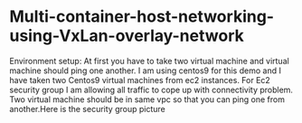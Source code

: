 # Multi-container-host-networking-using-VxLan-overlay-network
Environment setup: At first you have to take two virtual machine and virtual machine should ping one another. I am using centos9 for this demo and I have taken two Centos9 virtual machines from ec2 instances. For Ec2 security group I am allowing all traffic to cope up with connectivity problem. Two virtual machine should be in same vpc so that you can ping one from another.Here is the security group picture
